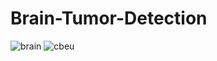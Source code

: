 # Brain-Tumor-Detection

![brain](https://user-images.githubusercontent.com/59358031/130272656-130f67ed-6083-4020-a63b-54927e6a601b.png)  ![cbeu](https://user-images.githubusercontent.com/59358031/130272867-bb3380dd-da0f-493f-ac62-939483670b9e.png)



